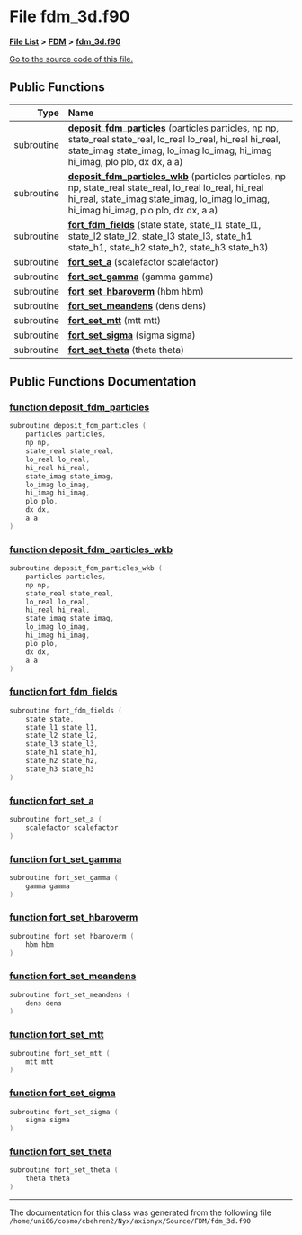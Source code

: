 
# File fdm\_3d.f90


[**File List**](files.md) **>** [**FDM**](dir_43b815edcf2a06ee60d8a45cc6c77fb8.md) **>** [**fdm\_3d.f90**](fdm__3d_8f90.md)

[Go to the source code of this file.](fdm__3d_8f90_source.md)


















## Public Functions

| Type | Name |
| ---: | :--- |
|  subroutine | [**deposit\_fdm\_particles**](fdm__3d_8f90.md#function-deposit-fdm-particles) (particles particles, np np, state\_real state\_real, lo\_real lo\_real, hi\_real hi\_real, state\_imag state\_imag, lo\_imag lo\_imag, hi\_imag hi\_imag, plo plo, dx dx, a a) <br> |
|  subroutine | [**deposit\_fdm\_particles\_wkb**](fdm__3d_8f90.md#function-deposit-fdm-particles-wkb) (particles particles, np np, state\_real state\_real, lo\_real lo\_real, hi\_real hi\_real, state\_imag state\_imag, lo\_imag lo\_imag, hi\_imag hi\_imag, plo plo, dx dx, a a) <br> |
|  subroutine | [**fort\_fdm\_fields**](fdm__3d_8f90.md#function-fort-fdm-fields) (state state, state\_l1 state\_l1, state\_l2 state\_l2, state\_l3 state\_l3, state\_h1 state\_h1, state\_h2 state\_h2, state\_h3 state\_h3) <br> |
|  subroutine | [**fort\_set\_a**](fdm__3d_8f90.md#function-fort-set-a) (scalefactor scalefactor) <br> |
|  subroutine | [**fort\_set\_gamma**](fdm__3d_8f90.md#function-fort-set-gamma) (gamma gamma) <br> |
|  subroutine | [**fort\_set\_hbaroverm**](fdm__3d_8f90.md#function-fort-set-hbaroverm) (hbm hbm) <br> |
|  subroutine | [**fort\_set\_meandens**](fdm__3d_8f90.md#function-fort-set-meandens) (dens dens) <br> |
|  subroutine | [**fort\_set\_mtt**](fdm__3d_8f90.md#function-fort-set-mtt) (mtt mtt) <br> |
|  subroutine | [**fort\_set\_sigma**](fdm__3d_8f90.md#function-fort-set-sigma) (sigma sigma) <br> |
|  subroutine | [**fort\_set\_theta**](fdm__3d_8f90.md#function-fort-set-theta) (theta theta) <br> |








## Public Functions Documentation


### <a href="#function-deposit-fdm-particles" id="function-deposit-fdm-particles">function deposit\_fdm\_particles </a>


```cpp
subroutine deposit_fdm_particles (
    particles particles,
    np np,
    state_real state_real,
    lo_real lo_real,
    hi_real hi_real,
    state_imag state_imag,
    lo_imag lo_imag,
    hi_imag hi_imag,
    plo plo,
    dx dx,
    a a
) 
```



### <a href="#function-deposit-fdm-particles-wkb" id="function-deposit-fdm-particles-wkb">function deposit\_fdm\_particles\_wkb </a>


```cpp
subroutine deposit_fdm_particles_wkb (
    particles particles,
    np np,
    state_real state_real,
    lo_real lo_real,
    hi_real hi_real,
    state_imag state_imag,
    lo_imag lo_imag,
    hi_imag hi_imag,
    plo plo,
    dx dx,
    a a
) 
```



### <a href="#function-fort-fdm-fields" id="function-fort-fdm-fields">function fort\_fdm\_fields </a>


```cpp
subroutine fort_fdm_fields (
    state state,
    state_l1 state_l1,
    state_l2 state_l2,
    state_l3 state_l3,
    state_h1 state_h1,
    state_h2 state_h2,
    state_h3 state_h3
) 
```



### <a href="#function-fort-set-a" id="function-fort-set-a">function fort\_set\_a </a>


```cpp
subroutine fort_set_a (
    scalefactor scalefactor
) 
```



### <a href="#function-fort-set-gamma" id="function-fort-set-gamma">function fort\_set\_gamma </a>


```cpp
subroutine fort_set_gamma (
    gamma gamma
) 
```



### <a href="#function-fort-set-hbaroverm" id="function-fort-set-hbaroverm">function fort\_set\_hbaroverm </a>


```cpp
subroutine fort_set_hbaroverm (
    hbm hbm
) 
```



### <a href="#function-fort-set-meandens" id="function-fort-set-meandens">function fort\_set\_meandens </a>


```cpp
subroutine fort_set_meandens (
    dens dens
) 
```



### <a href="#function-fort-set-mtt" id="function-fort-set-mtt">function fort\_set\_mtt </a>


```cpp
subroutine fort_set_mtt (
    mtt mtt
) 
```



### <a href="#function-fort-set-sigma" id="function-fort-set-sigma">function fort\_set\_sigma </a>


```cpp
subroutine fort_set_sigma (
    sigma sigma
) 
```



### <a href="#function-fort-set-theta" id="function-fort-set-theta">function fort\_set\_theta </a>


```cpp
subroutine fort_set_theta (
    theta theta
) 
```



------------------------------
The documentation for this class was generated from the following file `/home/uni06/cosmo/cbehren2/Nyx/axionyx/Source/FDM/fdm_3d.f90`